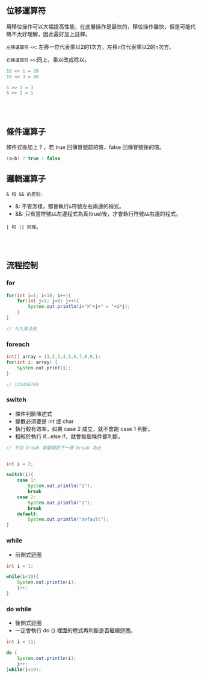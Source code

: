 ## 位移運算符
用移位操作可以大幅提高性能，在底層操作是最快的，移位操作雖快，但是可能代碼不太好理解，因此最好加上註釋。

`左移運算符` `<<`: 左移一位代表乘以2的1次方，左移n位代表乘以2的n次方。

`右移運算符` `>>`:同上，乘以改成除以。
```java
10 << 1 = 20
10 << 3 = 80

6 >> 1 = 3
6 >> 2 = 1
```


<br/>

<br/>

## 條件運算子
條件式後加上 ? ，若 true 回傳冒號前的值，false 回傳冒號後的值。
```java
(a>b) ? true : false
```


## 邏輯運算子
`& 和 && 的差別`:

* &: 不管怎樣，都會執行`&`符號左右兩邊的程式。
* &&: 只有當符號`&&`左邊程式為真(true)後，才會執行符號`&&`右邊的程式。

`| 和 || 同理`。

<br/>

<br/>





## 流程控制
### for 
```java
for(int i=1; i<10; i++){
    for(int j=1; j=0; j++){
        System.out.println(i+"X"+j+" = "+i*j);
    }
}

// 九九乘法表
```

### foreach
```java
int[] array = {1,2,3,4,5,6,7,8,9,};
for(int i: array) {
    System.out.print(i);
}

// 123456789
```

### switch
* 條件判斷陳述式
* 變數必須要是 int 或 char
* 執行較有效率，如果 case 2 成立，就不會跑 case 1 判斷。
* 相較於執行 if...else if，就會每個條件都判斷。
```java
// 不加 break 會繼續跑下一個 break 為止


int i = 2;

switch(i){
    case 1:
        System.out.println("1");
        break
    case 2:
        System.out.println("2");
        break
    default:
        System.out.println("default");
}
```

### while
* 前側式迴圈
```java
int i = 1;

while(i<10){
    System.out.println(i);
    i++;
}
```


### do while
* 後側式迴圈
* 一定會執行 do {} 裡面的程式再判斷是否繼續迴圈。
```java
int i = 11;

do {
    System.out.println(i);
    i++;
}while(i<10);
```